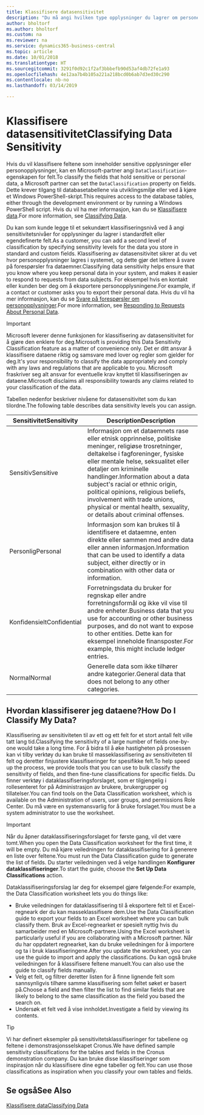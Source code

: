 ```yaml
---
title: Klassifisere datasensitivitet
description: "Du må angi hvilken type opplysninger du lagrer om personer slik at du kan svare på forespørsler fra dataemner."
author: bholtorf
ms.author: bholtorf
ms.custom: na
ms.reviewer: na
ms.service: dynamics365-business-central
ms.topic: article
ms.date: 10/01/2018
ms.translationtype: HT
ms.sourcegitcommit: 3291f0d92c1f2af3bbbefb90d53af4db72fe1a93
ms.openlocfilehash: 4e12aa7b4b105a221a218bcd0b6ab7d3ed30c290
ms.contentlocale: nb-no
ms.lasthandoff: 03/14/2019

---
```


# <a name="classifying-data-sensitivity"></a><span data-ttu-id="6fd89-103">Klassifisere datasensitivitet</span><span class="sxs-lookup"><span data-stu-id="6fd89-103">Classifying Data Sensitivity</span></span>
<span data-ttu-id="6fd89-104">Hvis du vil klassifisere feltene som inneholder sensitive opplysninger eller personopplysninger, kan en Microsoft-partner angi ```DataClassification```-egenskapen for felt.</span><span class="sxs-lookup"><span data-stu-id="6fd89-104">To classify the fields that hold sensitive or personal data, a Microsoft partner can set the ```DataClassification``` property on fields.</span></span> <span data-ttu-id="6fd89-105">Dette krever tilgang til databasetabellene via utviklingsmiljø eller ved å kjøre et Windows PowerShell-skript.</span><span class="sxs-lookup"><span data-stu-id="6fd89-105">This requires access to the database tables, either through the development environment or by running a Windows PowerShell script.</span></span> <span data-ttu-id="6fd89-106">Hvis du vil ha mer informasjon, kan du se [Klassifisere data](https://docs.microsoft.com/en-us/dynamics-nav/classifying-data).</span><span class="sxs-lookup"><span data-stu-id="6fd89-106">For more information, see [Classifying Data](https://docs.microsoft.com/en-us/dynamics-nav/classifying-data).</span></span>  

<span data-ttu-id="6fd89-107">Du kan som kunde legge til et sekundært klassifiseringsnivå ved å angi sensitivitetsnivåer for opplysninger du lagrer i standardfelt eller egendefinerte felt.</span><span class="sxs-lookup"><span data-stu-id="6fd89-107">As a customer, you can add a second level of classification by specifying sensitivity levels for the data you store in standard and custom fields.</span></span> <span data-ttu-id="6fd89-108">Klassifisering av datasensitivitet sikrer at du vet hvor personopplysninger lagres i systemet, og dette gjør det lettere å svare på forespørsler fra dataemner.</span><span class="sxs-lookup"><span data-stu-id="6fd89-108">Classifying data sensitivity helps ensure that you know where you keep personal data in your system, and makes it easier to respond to requests from data subjects.</span></span> <span data-ttu-id="6fd89-109">For eksempel hvis en kontakt eller kunden ber deg om å eksportere personopplysningene.</span><span class="sxs-lookup"><span data-stu-id="6fd89-109">For example, if a contact or customer asks you to export their personal data.</span></span> <span data-ttu-id="6fd89-110">Hvis du vil ha mer informasjon, kan du se [Svare på forespørsler om personopplysninger](admin-responding-to-requests-about-personal-data.md).</span><span class="sxs-lookup"><span data-stu-id="6fd89-110">For more information, see [Responding to Requests About Personal Data](admin-responding-to-requests-about-personal-data.md).</span></span>

> [!Important]
> <span data-ttu-id="6fd89-111">Microsoft leverer denne funksjonen for klassifisering av datasensitivitet for å gjøre den enklere for deg.</span><span class="sxs-lookup"><span data-stu-id="6fd89-111">Microsoft is providing this Data Sensitivity Classification feature as a matter of convenience only.</span></span> <span data-ttu-id="6fd89-112">Det er ditt ansvar å klassifisere dataene riktig og samsvare med lover og regler som gjelder for deg.</span><span class="sxs-lookup"><span data-stu-id="6fd89-112">It's your responsibility to classify the data appropriately and comply with any laws and regulations that are applicable to you.</span></span> <span data-ttu-id="6fd89-113">Microsoft fraskriver seg alt ansvar for eventuelle krav knyttet til klassifiseringen av dataene.</span><span class="sxs-lookup"><span data-stu-id="6fd89-113">Microsoft disclaims all responsibility towards any claims related to your classification of the data.</span></span>  

<span data-ttu-id="6fd89-114">Tabellen nedenfor beskriver nivåene for datasensitivitet som du kan tilordne.</span><span class="sxs-lookup"><span data-stu-id="6fd89-114">The following table describes data sensitivity levels you can assign.</span></span>

|<span data-ttu-id="6fd89-115">Sensitivitet</span><span class="sxs-lookup"><span data-stu-id="6fd89-115">Sensitivity</span></span>|<span data-ttu-id="6fd89-116">Description</span><span class="sxs-lookup"><span data-stu-id="6fd89-116">Description</span></span>|
|----|----|
|<span data-ttu-id="6fd89-117">Sensitiv</span><span class="sxs-lookup"><span data-stu-id="6fd89-117">Sensitive</span></span> | <span data-ttu-id="6fd89-118">Informasjon om et dataemnets rase eller etnisk opprinnelse, politiske meninger, religiøse trosretninger, deltakelse i fagforeninger, fysiske eller mentale helse, seksualitet eller detaljer om kriminelle handlinger.</span><span class="sxs-lookup"><span data-stu-id="6fd89-118">Information about a data subject's racial or ethnic origin, political opinions, religious beliefs, involvement with trade unions, physical or mental health, sexuality, or details about criminal offenses.</span></span> |
|<span data-ttu-id="6fd89-119">Personlig</span><span class="sxs-lookup"><span data-stu-id="6fd89-119">Personal</span></span> | <span data-ttu-id="6fd89-120">Informasjon som kan brukes til å identifisere et dataemne, enten direkte eller sammen med andre data eller annen informasjon.</span><span class="sxs-lookup"><span data-stu-id="6fd89-120">Information that can be used to identify a data subject, either directly or in combination with other data or information.</span></span>|
|<span data-ttu-id="6fd89-121">Konfidensielt</span><span class="sxs-lookup"><span data-stu-id="6fd89-121">Confidential</span></span> | <span data-ttu-id="6fd89-122">Forretningsdata du bruker for regnskap eller andre forretningsformål og ikke vil vise til andre enheter.</span><span class="sxs-lookup"><span data-stu-id="6fd89-122">Business data that you use for accounting or other business purposes, and do not want to expose to other entities.</span></span> <span data-ttu-id="6fd89-123">Dette kan for eksempel inneholde finansposter.</span><span class="sxs-lookup"><span data-stu-id="6fd89-123">For example, this might include ledger entries.</span></span>|
|<span data-ttu-id="6fd89-124">Normal</span><span class="sxs-lookup"><span data-stu-id="6fd89-124">Normal</span></span> | <span data-ttu-id="6fd89-125">Generelle data som ikke tilhører andre kategorier.</span><span class="sxs-lookup"><span data-stu-id="6fd89-125">General data that does not belong to any other categories.</span></span>|

## <a name="how-do-i-classify-my-data"></a><span data-ttu-id="6fd89-126">Hvordan klassifiserer jeg dataene?</span><span class="sxs-lookup"><span data-stu-id="6fd89-126">How Do I Classify My Data?</span></span>
<span data-ttu-id="6fd89-127">Klassifisering av sensitiviteten til av ett og ett felt for et stort antall felt ville tatt lang tid.</span><span class="sxs-lookup"><span data-stu-id="6fd89-127">Classifying the sensitivity of a large number of fields one-by-one would take a long time.</span></span> <span data-ttu-id="6fd89-128">For å bidra til å øke hastigheten på prosessen kan vi tilby verktøy du kan bruke til masseklassifisering av sensitiviteten til felt og deretter finjustere klassifiseringer for spesifikke felt.</span><span class="sxs-lookup"><span data-stu-id="6fd89-128">To help speed up the process, we provide tools that you can use to bulk classify the sensitivity of fields, and then fine-tune classifications for specific fields.</span></span> <span data-ttu-id="6fd89-129">Du finner verktøy i dataklassifiseringsforslaget, som er tilgjengelig i rollesenteret for på Administrasjon av brukere, brukergrupper og tillatelser.</span><span class="sxs-lookup"><span data-stu-id="6fd89-129">You can find tools on the Data Classification worksheet, which is available on the Administration of users, user groups, and permissions Role Center.</span></span> <span data-ttu-id="6fd89-130">Du må være en systemansvarlig for å bruke forslaget.</span><span class="sxs-lookup"><span data-stu-id="6fd89-130">You must be a system administrator to use the worksheet.</span></span>

> [!Important]
> <span data-ttu-id="6fd89-131">Når du åpner dataklassifiseringsforslaget for første gang, vil det være tomt.</span><span class="sxs-lookup"><span data-stu-id="6fd89-131">When you open the Data Classification worksheet for the first time, it will be empty.</span></span> <span data-ttu-id="6fd89-132">Du må kjøre veiledningen for dataklassifisering for å generere en liste over feltene.</span><span class="sxs-lookup"><span data-stu-id="6fd89-132">You must run the Data Classification guide to generate the list of fields.</span></span> <span data-ttu-id="6fd89-133">Du starter veiledningen ved å velge handlingen **Konfigurer dataklassifiseringer**.</span><span class="sxs-lookup"><span data-stu-id="6fd89-133">To start the guide, choose the **Set Up Data Classifications** action.</span></span>

<span data-ttu-id="6fd89-134">Dataklassifiseringsforslag lar deg for eksempel gjøre følgende:</span><span class="sxs-lookup"><span data-stu-id="6fd89-134">For example, the Data Classification worksheet lets you do things like:</span></span>  

* <span data-ttu-id="6fd89-135">Bruke veiledningen for dataklassifisering til å eksportere felt til et Excel-regneark der du kan masseklassifisere dem.</span><span class="sxs-lookup"><span data-stu-id="6fd89-135">Use the Data Classification guide to export your fields to an Excel worksheet where you can bulk classify them.</span></span> <span data-ttu-id="6fd89-136">Bruk av Excel-regnearket er spesielt nyttig hvis du samarbeider med en Microsoft-partnere.</span><span class="sxs-lookup"><span data-stu-id="6fd89-136">Using the Excel worksheet is particularly useful if you are collaborating with a Microsoft partner.</span></span> <span data-ttu-id="6fd89-137">Når du har oppdatert regnearket, kan du bruke veiledningen for å importere og ta i bruk klassifiseringene.</span><span class="sxs-lookup"><span data-stu-id="6fd89-137">After you update the worksheet, you can use the guide to import and apply the classifications.</span></span> <span data-ttu-id="6fd89-138">Du kan også bruke veiledningen for å klassifisere feltene manuelt.</span><span class="sxs-lookup"><span data-stu-id="6fd89-138">You can also use the guide to classify fields manually.</span></span>  
* <span data-ttu-id="6fd89-139">Velg et felt, og filtrer deretter listen for å finne lignende felt som sannsynligvis tilhøre samme klassifisering som feltet søket er basert på.</span><span class="sxs-lookup"><span data-stu-id="6fd89-139">Choose a field and then filter the list to find similar fields that are likely to belong to the same classification as the field you based the search on.</span></span>  
* <span data-ttu-id="6fd89-140">Undersøk et felt ved å vise innholdet.</span><span class="sxs-lookup"><span data-stu-id="6fd89-140">Investigate a field by viewing its contents.</span></span>  

> [!Tip]
> <span data-ttu-id="6fd89-141">Vi har definert eksempler på sensitivitetsklassifiseringer for tabellene og feltene i demonstrasjonsselskapet Cronus.</span><span class="sxs-lookup"><span data-stu-id="6fd89-141">We have defined sample sensitivity classifications for the tables and fields in the Cronus demonstration company.</span></span> <span data-ttu-id="6fd89-142">Du kan bruke disse klassifiseringer som inspirasjon når du klassifisere dine egne tabeller og felt.</span><span class="sxs-lookup"><span data-stu-id="6fd89-142">You can use those classifications as inspiration when you classify your own tables and fields.</span></span>

## <a name="see-also"></a><span data-ttu-id="6fd89-143">Se også</span><span class="sxs-lookup"><span data-stu-id="6fd89-143">See Also</span></span>
[<span data-ttu-id="6fd89-144">Klassifisere data</span><span class="sxs-lookup"><span data-stu-id="6fd89-144">Classifying Data</span></span>](https://docs.microsoft.com/en-us/dynamics-nav/classifying-data)  

